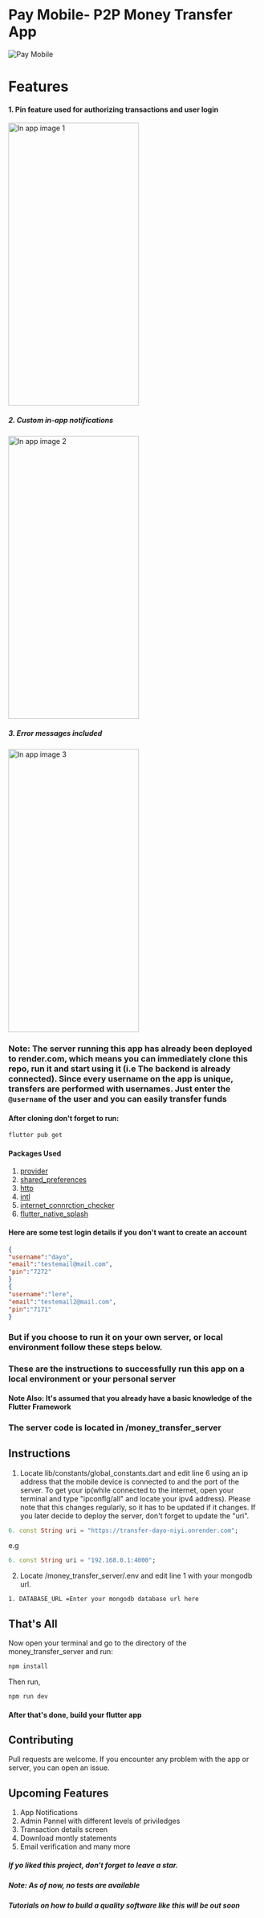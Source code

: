 # Pay Mobile- P2P Money Transfer App

<img src="/assets/images/Pay Mobile advert.png" alt="Pay Mobile" title="Pay Mobile">

# Features

#### 1. Pin feature used for authorizing transactions and user login

<img src="/assets/images/confirm_pin_showcase.png" alt="In app image 1" title="In app image 1" width="260" height="563">

##### 2. Custom in-app notifications

<img src="/assets/images/transfer_notification_image.png" alt="In app image 2" title="In app image 2" width="260" height="563">

##### 3. Error messages included

<img src="/assets/images/error_message_showcase.png" alt="In app image 3" title="In app image 3" width="260" height="563">

### Note: The server running this app has already been deployed to render.com, which means you can immediately clone this repo, run it and start using it (i.e The backend is already connected). Since every username on the app is unique, transfers are performed with usernames. Just enter the ```@username``` of the user and you can easily transfer funds

#### After cloning don't forget to run:

```bash
flutter pub get
```
#### Packages Used
1. <a href="https://pub.dev/packages?q=provider">provider</a>
2. <a href="https://pub.dev/packages/shared_preferences">shared_preferences</a>
3. <a href="https://pub.dev/packages/http">http</a>
4. <a href="https://pub.dev/packages/intl">intl</a>
5. <a href="https://pub.dev/packages/internet_connection_checker">internet_connrction_checker</a>
6. <a href="https://pub.dev/packages/flutter_native_splash">flutter_native_splash</a>

#### Here are some test login details if you don't want to create an account

```json
{
"username":"dayo",
"email":"testemail@mail.com",
"pin":"7272"
}
{
"username":"lere",
"email":"testemail2@mail.com",
"pin":"7171"
}
```

### But if you choose to run it on your own server, or local environment follow these steps below.

### These are the instructions to successfully run this app on a local environment or your personal server

#### Note Also: It's assumed that you already have a basic knowledge of the Flutter Framework

### The server code is located in /money_transfer_server

## Instructions

1. Locate lib/constants/global_constants.dart and edit line 6 using an ip address that the mobile device is connected to and the port of the server. To get your ip(while connected to the internet, open your terminal and type "ipconflg/all" and locate your ipv4 address). Please note that this changes regularly, so it has to be updated if it changes. If you later decide to deploy the server, don't forget to update the "uri".

```dart
6. const String uri = "https://transfer-dayo-niyi.onrender.com";
```

e.g

```dart
6. const String uri = "192.168.0.1:4000";
```

2. Locate /money_transfer_server/.env and edit line 1 with your mongodb url.

```
1. DATABASE_URL =Enter your mongodb database url here
```

## That's All

Now open your terminal and go to the directory of the money_transfer_server and run:

```bash
npm install
```

Then run,

```bash
npm run dev
```

#### After that's done, build your flutter app

## Contributing

Pull requests are welcome. If you encounter any problem with the app or server, you can open an issue.

## Upcoming Features

1. App Notifications
2. Admin Pannel with different levels of priviledges
3. Transaction details screen
4. Download montly statements
5. Email verification and many more

##### If yo liked this project, don't forget to leave a star.

##### Note: As of now, no tests are available

##### Tutorials on how to build a quality software like this will be out soon
